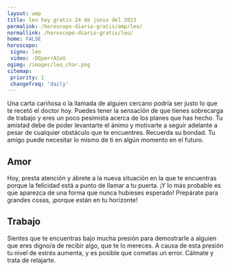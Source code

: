 ```yaml
---
layout: amp
title: leo hoy gratis 24 de junio del 2023 
permalink: /horoscopo-diario-gratis/amp/leo/
normallink: /horoscopo-diario-gratis/leo/
home: FALSE
horoscopo:
 signo: leo
 video: -DQpmrrAIeU
ogimg: /images/leo_char.png
sitemap:
 priority: 1
 changefreq: 'daily'
---
```



Una carta cariñosa o la llamada de alguien cercano podría ser justo lo que te recetó el doctor hoy. Puedes tener la sensación de que tienes sobrecarga de trabajo y eres un poco pesimista acerca de los planes que has hecho. Tu amistad debe de poder levantarte el ánimo y motivarte a seguir adelante a pesar de cualquier obstáculo que te encuentres. Recuerda su bondad. Tu amigo puede necesitar lo mismo de ti en algún momento en el futuro.

## Amor

Hoy, presta atención y ábrete a la nueva situación en la que te encuentras porque la felicidad está a punto de llamar a tu puerta. ¡Y lo más probable es que aparezca de una forma que nunca hubieses esperado! Prepárate para grandes cosas, ¡porque están en tu horizonte!

## Trabajo

Sientes que te encuentras bajo mucha presión para demostrarle a alguien que eres digno/a de recibir algo, que te lo mereces. A causa de esta presión tu nivel de estrés aumenta, y es posible que cometas un error. Cálmate y trata de relajarte.